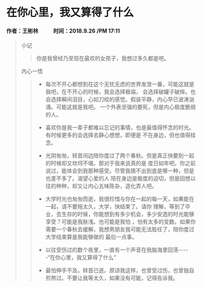 # 在你心里，我又算得了什么
#### 作者：王彬林 &nbsp;&nbsp; &nbsp; &nbsp; &nbsp; &nbsp;   时间：2018.9.26 /PM 17:11
>小记
>>你是我曾经乃至现在最欢的女孩子，我想过多久都是吧。
>
>内心一悟
>>- 每次不开心都想到在这个无忧无虑的世界发泄一番，可能这就是我吧，在不开心的时候，我会选择极端，
会选择破罐子破摔。也会选择瞬间泪目，心如刀绞的感觉。假装平静，内心早已波涛汹涌。可能这就是我吧。
一个外表坚强的要死，但是内心极度脆弱的人。
>>
>>- 喜欢你是我一辈子都难以忘记的事情，也是最值得怀念的时光。有时候更多的会选择去静心想想，即便是
不在身边，但也值得挂念。
>>
>>- 光阴匆匆，转首间边陪你度过了两个春秋。但是真正快要到一起的时候却又坎坷不堪。那对于我来说真的是
度日如年吧。你之前说过，能体会到我那种感受。尽管我猜不出到底是哪一种，但是也差不多了。渴望心爱的人
陪在身边是极度的迫切，但是回想以往的种种，却又让内心五味陈杂，造化弄人吧。
>>
>>- 大学时光也匆匆而逝，我很珍惜与你在一起的每一天，如果能在一起，请不要拖太久，大学，快结束了。请你
理解，等到了毕业，去生存的时候，你能想到有多少机会，多少安逸的时光能够享受？可能是我肤浅。也可能是我怕
，怕有太多的变数。如果你需要一个春秋去缓解，我想男朋友我可能无法胜任了，陪你度过大学结束算是我能够做的
最后一点事。
>>
>>- 以往受伤过的数个夜里，一直有一个声音在我脑海里回荡-----“在你心里，我又算得了什么”
>>
>>- 最怕伸手不及，转首已逝。原谅我这样，也曾受过伤，也曾独自煎熬过。不要让我等太久，如果没有可能，记得告诉我。